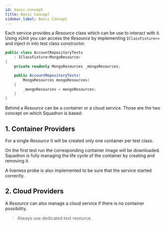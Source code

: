 ```yaml
---
id: basic-concept
title: Basic Concept
sidebar_label: Basic Concept
---
```

Each service provides a *Resource* class which can be use to interact with it. Using xUnit you can access the *Resource* by implementing `IClassFixture<>` and inject in into test class constructor.
```csharp
public class AccountRepositoryTests
    : IClassFixture<MongoResource>
{
    private readonly MongoResources _mongoResources;

    public AccountRepositoryTests(
        MongoResources mongoResources)
    {
        _mongoResources = mongoResources;
    }
}
```

Behind a *Resource* can be a container or a cloud service. Those are the two concept on which Squadron is based:

## 1. Container Providers
For a single *Resource* it will be created only one container per test class.

On the first test run the corresponding container image will be downloaded. Squadron is fully managing the life cycle of the container by creating and removing it.

A liveness probe is also implemented to be sure that the service started correctly.

## 2. Cloud Providers
A *Resource* can also manage a cloud service if there is no container possibility.

> Always use dedicated test resource.